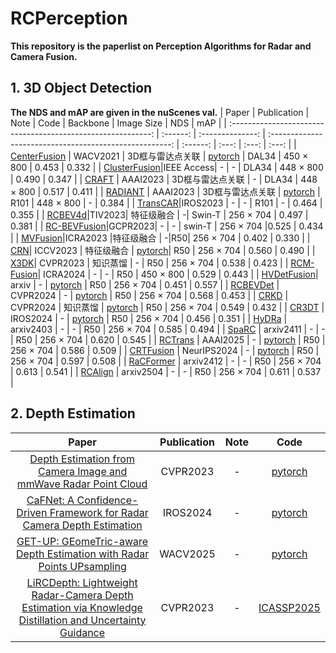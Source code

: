 # RCPerception 
**This repository is the paperlist on Perception Algorithms for Radar and Camera Fusion.**


## 1. 3D Object Detection 
**The NDS and mAP are given in the nuScenes val.**
| Paper                                                        | Publication |  Note         | Code                                                | Backbone | Image Size | NDS   | mAP   |
| :----------------------------------------------------------: | :------: | :--------------: | :-----------------------------------------------------: | :------: | :---: | :---: | :---: |
| [CenterFusion](https://openaccess.thecvf.com/content/WACV2021/papers/Nabati_CenterFusion_Center-Based_Radar_and_Camera_Fusion_for_3D_Object_Detection_WACV_2021_paper.pdf) | WACV2021 | 3D框与雷达点关联 | [pytorch](https://github.com/mrnabati/CenterFusion) | DAL34 | 450 $\times$ 800 | 0.453 | 0.332 |
| [ClusterFusion](https://ieeexplore.ieee.org/stamp/stamp.jsp?arnumber=10302296)|IEEE Access| - | - | DLA34 | 448 $\times$ 800 | 0.490 | 0.347 |
| [CRAFT](https://arxiv.org/pdf/2209.06535.pdf)                | AAAI2023 | 3D框与雷达点关联 | - | DLA34 | 448 $\times$ 800 | 0.517 | 0.411 |
| [RADIANT](http://cvlab.cse.msu.edu/pdfs/Long_Kumar_Morris_Liu_Castro_Chakravarty_AAAI2023.pdf) | AAAI2023 | 3D框与雷达点关联 | [pytorch](https://github.com/longyunf/radiant) | R101 | 448 $\times$ 800 | - | 0.384 |
| [TransCAR](https://arxiv.org/pdf/2305.00397.pdf)|IROS2023 | - | - | R101 | - | 0.464 | 0.355 |
| [RCBEV4d](https://arxiv.org/pdf/2208.12079.pdf)|TIV2023| 特征级融合 |  -| Swin-T | 256 $\times$ 704 | 0.497 | 0.381 |
| [RC-BEVFusion](https://arxiv.org/pdf/2305.15883.pdf)|GCPR2023| - | - | swin-T | 256 $\times$ 704 |0.525 | 0.434 |
| [MVFusion](https://arxiv.org/pdf/2302.10511.pdf)|ICRA2023 |特征级融合 |  -|R50| 256 $\times$ 704 | 0.402 | 0.330 |
| [CRN](https://openaccess.thecvf.com/content/ICCV2023/papers/Kim_CRN_Camera_Radar_Net_for_Accurate_Robust_Efficient_3D_Perception_ICCV_2023_paper.pdf)| ICCV2023 | 特征级融合 |  [pytorch](https://github.com/youngskkim/CRN)| R50 | 256 $\times$ 704 | 0.560 | 0.490 |
| [X3DK](https://openaccess.thecvf.com/content/CVPR2023/papers/Klingner_X3KD_Knowledge_Distillation_Across_Modalities_Tasks_and_Stages_for_Multi-Camera_CVPR_2023_paper.pdf)| CVPR2023 | 知识蒸馏 | - | R50 | 256 $\times$ 704 | 0.538 | 0.423 |
| [RCM-Fusion](https://ieeexplore.ieee.org/abstract/document/10611449)| ICRA2024 | - | - | R50 | 450 $\times$ 800 | 0.529 | 0.443 |
| [HVDetFusion](https://arxiv.org/pdf/2307.11323.pdf)| arxiv | - | [pytorch](https://github.com/HVXLab/HVDetFusion) | R50 | 256 $\times$ 704 | 0.451 | 0.557 |
| [RCBEVDet](https://openaccess.thecvf.com/content/CVPR2024/html/Lin_RCBEVDet_Radar-camera_Fusion_in_Birds_Eye_View_for_3D_Object_CVPR_2024_paper.html) | CVPR2024 | - | [pytorch](https://github.com/VDIGPKU/RCBEVDet) | R50 | 256 $\times$ 704 | 0.568 | 0.453 |
| [CRKD](https://openaccess.thecvf.com/content/CVPR2024/html/Zhao_CRKD_Enhanced_Camera-Radar_Object_Detection_with_Cross-modality_Knowledge_Distillation_CVPR_2024_paper.html) | CVPR2024 | 知识蒸馏 | [pytorch](https://github.com/Song-Jingyu/CRKD) | R50 | 256 $\times$ 704 | 0.549  | 0.432 |
| [CR3DT](https://arxiv.org/pdf/2403.15313) | IROS2024 | - | [pytorch](https://github.com/ETH-PBL/CR3DT) | R50 | 256 $\times$ 704 | 0.456  | 0.351 |
| [HyDRa](https://arxiv.org/pdf/2403.07746) | arxiv2403 | - | - | R50 | 256 $\times$ 704 | 0.585  | 0.494 |
| [SpaRC](https://arxiv.org/pdf/2411.19860) | arxiv2411 | - | - | R50 | 256 $\times$ 704 | 0.620  | 0.545 |
| [RCTrans](https://arxiv.org/pdf/2412.12799) | AAAI2025 | - | [pytorch](https://github.com/liyih/RCTrans) | R50 | 256 $\times$ 704 | 0.586  | 0.509 |
| [CRTFusion](https://arxiv.org/pdf/2411.03013?) | NeurIPS2024 | - | [pytorch](https://github.com/mjseong0414/CRT-Fusion) | R50 | 256 $\times$ 704 | 0.597  | 0.508 |
| [RaCFormer](https://arxiv.org/abs/2412.12725) | arxiv2412 | - | - | R50 | 256 $\times$ 704 | 0.613  | 0.541 |
| [RCAlign](https://arxiv.org/abs/2504.16368v1) | arxiv2504 | - | - | R50 | 256 $\times$ 704 | 0.611  | 0.537 |

## 2. Depth  Estimation
| Paper                                                        | Publication |  Note         | Code                                                | 
| :----------------------------------------------------------: | :------: | :--------------: | :-----------------------------------------------------: |
| [Depth Estimation from Camera Image and mmWave Radar Point Cloud](https://openaccess.thecvf.com/content/CVPR2023/papers/Singh_Depth_Estimation_From_Camera_Image_and_mmWave_Radar_Point_Cloud_CVPR_2023_paper.pdf) | CVPR2023 | - | [pytorch](https://github.com/nesl/radar-camera-fusion-depth) | 
| [CaFNet: A Confidence-Driven Framework for Radar Camera Depth Estimation](https://arxiv.org/pdf/2407.00697) | IROS2024 | - | [pytorch](https://github.com/harborsarah/CaFNet) | 
| [GET-UP: GEomeTric-aware Depth Estimation with Radar Points UPsampling](https://github.com/harborsarah/GET-UP) | WACV2025 | - | [pytorch](https://github.com/harborsarah/GET-UP) | 
| [LiRCDepth: Lightweight Radar-Camera Depth Estimation via Knowledge Distillation and Uncertainty Guidance](https://arxiv.org/pdf/2412.16380) | CVPR2023 | - | [ICASSP2025](https://github.com/harborsarah/LiRCDepth) | 
